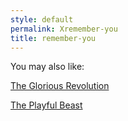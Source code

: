```yaml
---
style: default
permalink: Xremember-you
title: remember-you
---
```

You may also like:

[The Glorious Revolution](http://scp-wiki.net/the-glorious-revolution)

[The Playful Beast](http://scp-wiki.net/the-playful-beast)
